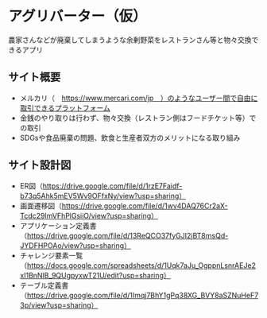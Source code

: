 # アグリバーター（仮）
  農家さんなどが廃棄してしまうような余剰野菜をレストランさん等と物々交換できるアプリ

## サイト概要
  *  メルカリ（　https://www.mercari.com/jp　）のようなユーザー間で自由に取引できるプラットフォーム
  * 金銭のやり取りは行わず、物々交換（レストラン側はフードチケット等）での取引
  * SDGsや食品廃棄の問題、飲食と生産者双方のメリットになる取り組み
## サイト設計図
  * ER図（https://drive.google.com/file/d/1rzE7Faidf-b73q5Ahk5mEV5Wv9OFfxNy/view?usp=sharing）
  * 画面遷移図（https://drive.google.com/file/d/1wv4DAQ76Cr2aX-Tcdc29lmVFhPlGsiiO/view?usp=sharing）
  * アプリケーション定義書（https://drive.google.com/file/d/13ReQCO37fyGJI2jBT8msQd-JYDFHPOAo/view?usp=sharing）
  * チャレンジ要素一覧（https://docs.google.com/spreadsheets/d/1Uqk7aJu_OgppnLsnrAEJe2xI1BnNlB_9QUgpyxwT21U/edit?usp=sharing）
  * テーブル定義書（https://drive.google.com/file/d/1Imqj7BhY1gPq38XG_BVY8aSZNuHeF73p/view?usp=sharing）
